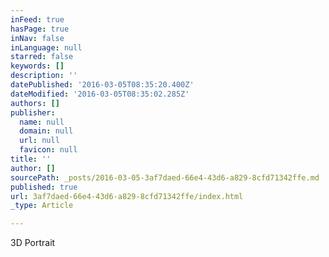 ```yaml
---
inFeed: true
hasPage: true
inNav: false
inLanguage: null
starred: false
keywords: []
description: ''
datePublished: '2016-03-05T08:35:20.400Z'
dateModified: '2016-03-05T08:35:02.285Z'
authors: []
publisher:
  name: null
  domain: null
  url: null
  favicon: null
title: ''
author: []
sourcePath: _posts/2016-03-05-3af7daed-66e4-43d6-a829-8cfd71342ffe.md
published: true
url: 3af7daed-66e4-43d6-a829-8cfd71342ffe/index.html
_type: Article

---
```

3D Portrait